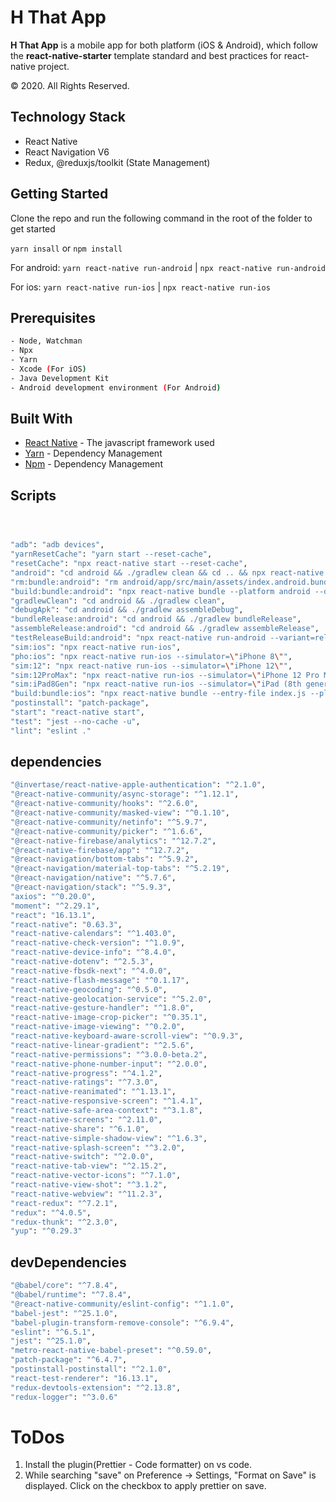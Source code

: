 # H That App

**H That App** is a mobile app for both platform (iOS & Android), which follow the **react-native-starter** template standard and best practices for react-native project.

© 2020. All Rights Reserved.

## Technology Stack

- React Native
- React Navigation V6
- Redux, @reduxjs/toolkit (State Management)

## Getting Started

Clone the repo and run the following command in the root of the folder to get started

`yarn insall`
or
`npm install`

For android: `yarn react-native run-android` | `npx react-native run-android`

For ios: `yarn react-native run-ios` | `npx react-native run-ios`

## Prerequisites

```sh
- Node, Watchman
- Npx
- Yarn
- Xcode (For iOS)
- Java Development Kit
- Android development environment (For Android)
```

## Built With

- [React Native](https://facebook.github.io/react-native/) - The javascript framework used
- [Yarn](https://yarnpkg.com/) - Dependency Management
- [Npm](https://www.npmjs.com/) - Dependency Management

## Scripts

```sh



"adb": "adb devices",
"yarnResetCache": "yarn start --reset-cache",
"resetCache": "npx react-native start --reset-cache",
"android": "cd android && ./gradlew clean && cd .. && npx react-native run-android",
"rm:bundle:android": "rm android/app/src/main/assets/index.android.bundle",
"build:bundle:android": "npx react-native bundle --platform android --dev false --entry-file index.js --bundle-output android/app/src/main/assets/index.android.bundle --assets-dest android/app/src/main/res/",
"gradlewClean": "cd android && ./gradlew clean",
"debugApk": "cd android && ./gradlew assembleDebug",
"bundleRelease:android": "cd android && ./gradlew bundleRelease",
"assembleRelease:android": "cd android && ./gradlew assembleRelease",
"testReleaseBuild:android": "npx react-native run-android --variant=release",
"sim:ios": "npx react-native run-ios",
"pho:ios": "npx react-native run-ios --simulator=\"iPhone 8\"",
"sim:12": "npx react-native run-ios --simulator=\"iPhone 12\"",
"sim:12ProMax": "npx react-native run-ios --simulator=\"iPhone 12 Pro Max\"",
"sim:iPad8Gen": "npx react-native run-ios --simulator=\"iPad (8th generation)\"",
"build:bundle:ios": "npx react-native bundle --entry-file index.js --platform ios --dev false --bundle-output ios/main.jsbundle --assets-dest ios",
"postinstall": "patch-package",
"start": "react-native start",
"test": "jest --no-cache -u",
"lint": "eslint ."
```

## dependencies

```sh
"@invertase/react-native-apple-authentication": "^2.1.0",
"@react-native-community/async-storage": "^1.12.1",
"@react-native-community/hooks": "^2.6.0",
"@react-native-community/masked-view": "^0.1.10",
"@react-native-community/netinfo": "^5.9.7",
"@react-native-community/picker": "^1.6.6",
"@react-native-firebase/analytics": "^12.7.2",
"@react-native-firebase/app": "^12.7.2",
"@react-navigation/bottom-tabs": "^5.9.2",
"@react-navigation/material-top-tabs": "^5.2.19",
"@react-navigation/native": "^5.7.6",
"@react-navigation/stack": "^5.9.3",
"axios": "^0.20.0",
"moment": "^2.29.1",
"react": "16.13.1",
"react-native": "0.63.3",
"react-native-calendars": "^1.403.0",
"react-native-check-version": "^1.0.9",
"react-native-device-info": "^8.4.0",
"react-native-dotenv": "^2.5.3",
"react-native-fbsdk-next": "^4.0.0",
"react-native-flash-message": "^0.1.17",
"react-native-geocoding": "^0.5.0",
"react-native-geolocation-service": "^5.2.0",
"react-native-gesture-handler": "^1.8.0",
"react-native-image-crop-picker": "^0.35.1",
"react-native-image-viewing": "^0.2.0",
"react-native-keyboard-aware-scroll-view": "^0.9.3",
"react-native-linear-gradient": "^2.5.6",
"react-native-permissions": "^3.0.0-beta.2",
"react-native-phone-number-input": "^2.0.0",
"react-native-progress": "^4.1.2",
"react-native-ratings": "^7.3.0",
"react-native-reanimated": "^1.13.1",
"react-native-responsive-screen": "^1.4.1",
"react-native-safe-area-context": "^3.1.8",
"react-native-screens": "^2.11.0",
"react-native-share": "^6.1.0",
"react-native-simple-shadow-view": "^1.6.3",
"react-native-splash-screen": "^3.2.0",
"react-native-switch": "^2.0.0",
"react-native-tab-view": "^2.15.2",
"react-native-vector-icons": "^7.1.0",
"react-native-view-shot": "^3.1.2",
"react-native-webview": "^11.2.3",
"react-redux": "^7.2.1",
"redux": "^4.0.5",
"redux-thunk": "^2.3.0",
"yup": "^0.29.3"
```

## devDependencies

```sh
"@babel/core": "^7.8.4",
"@babel/runtime": "^7.8.4",
"@react-native-community/eslint-config": "^1.1.0",
"babel-jest": "^25.1.0",
"babel-plugin-transform-remove-console": "^6.9.4",
"eslint": "^6.5.1",
"jest": "^25.1.0",
"metro-react-native-babel-preset": "^0.59.0",
"patch-package": "^6.4.7",
"postinstall-postinstall": "^2.1.0",
"react-test-renderer": "16.13.1",
"redux-devtools-extension": "^2.13.8",
"redux-logger": "^3.0.6"
```

# ToDos

1. Install the plugin(Prettier - Code formatter) on vs code.
2. While searching "save" on Preference -> Settings, "Format on Save" is displayed. Click on the checkbox to apply prettier on save.
